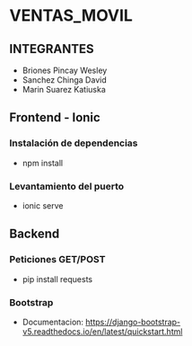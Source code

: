 # VENTAS_MOVIL

## INTEGRANTES
- Briones Pincay Wesley
- Sanchez Chinga David
- Marin Suarez Katiuska

## Frontend - Ionic
### Instalación de dependencias
- npm install

### Levantamiento del puerto
- ionic serve


## Backend 
### Peticiones GET/POST
- pip install requests

### Bootstrap
- Documentacion: https://django-bootstrap-v5.readthedocs.io/en/latest/quickstart.html